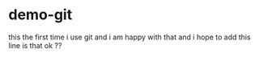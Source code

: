 # demo-git
this the first time i use git and  i am happy with that and i hope to add this line is that ok ??
